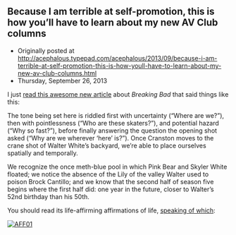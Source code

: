## Because I am terrible at self-promotion, this is how you’ll have to learn about my new AV Club columns

 * Originally posted at http://acephalous.typepad.com/acephalous/2013/09/because-i-am-terrible-at-self-promotion-this-is-how-youll-have-to-learn-about-my-new-av-club-columns.html
 * Thursday, September 26, 2013



I just [read this awesome new article](http://www.avclub.com/articles/sometimes-it-takes-a-while-to-see-the-bigger-pictu,103361/) about _Breaking Bad_ that said things like this:

The tone being set here is riddled first with uncertainty
 (“Where are we?”), then with pointlessness (“Who are these skaters?”), 
and potential hazard (“Why so fast?”), before finally answering the 
question the opening shot asked (“Why are we wherever ‘here’ is?”). Once
 Cranston moves to the crane shot of Walter White’s backyard, we’re able
 to place ourselves spatially and temporally.

We recognize the once meth-blue pool in which Pink Bear and Skyler 
White floated; we notice the absence of the Lily of the valley Walter 
used to poison Brock Cantillo; and we know that the second half of 
season five begins where the first half did: one year in the future, 
closer to Walter’s 52nd birthday than his 50th.

You should read its life-affirming affirmations of life, [speaking of which](http://www.lawyersgunsmoneyblog.com/2013/09/attention-new-internet-tradition):

[![AFF01](http://www.lawyersgunsmoneyblog.com/wp-content/uploads/2013/09/AFF01.png "AFF01")](http://www.lawyersgunsmoneyblog.com/wp-content/uploads/2013/09/AFF01.png)

		
